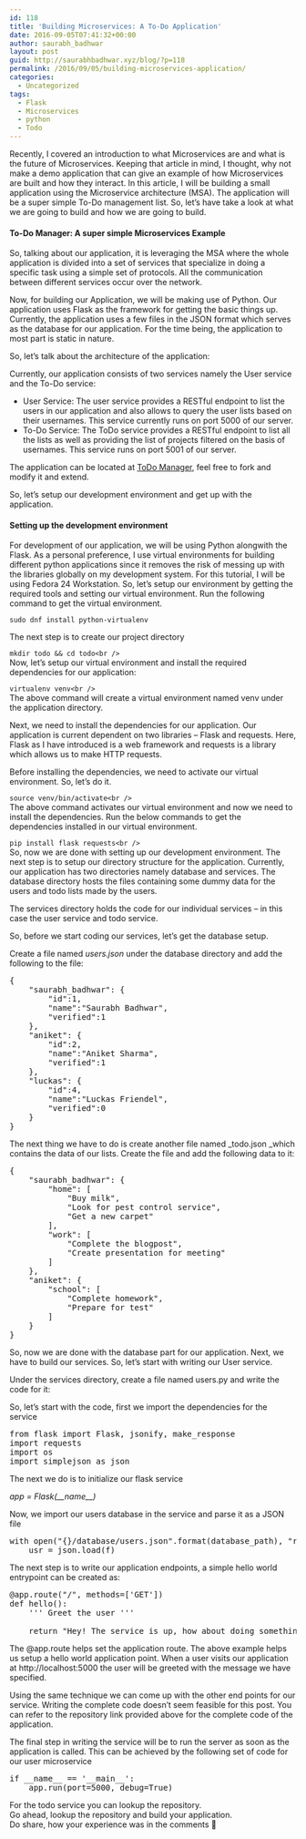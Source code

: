 ```yaml
---
id: 118
title: 'Building Microservices: A To-Do Application'
date: 2016-09-05T07:41:32+00:00
author: saurabh_badhwar
layout: post
guid: http://saurabhbadhwar.xyz/blog/?p=118
permalink: /2016/09/05/building-microservices-application/
categories:
  - Uncategorized
tags:
  - Flask
  - Microservices
  - python
  - Todo
---
```

Recently, I covered an introduction to what Microservices are and what is the future of Microservices. Keeping that article in mind, I thought, why not make a demo application that can give an example of how Microservices are built and how they interact. In this article, I will be building a small application using the Microservice architecture (MSA). The application will be a super simple To-Do management list. So, let&#8217;s have take a look at what we are going to build and how we are going to build.

#### To-Do Manager: A super simple Microservices Example

So, talking about our application, it is leveraging the MSA where the whole application is divided into a set of services that specialize in doing a specific task using a simple set of protocols. All the communication between different services occur over the network.

Now, for building our Application, we will be making use of Python. Our application uses Flask as the framework for getting the basic things up. Currently, the application uses a few files in the JSON format which serves as the database for our application. For the time being, the application to most part is static in nature.

So, let&#8217;s talk about the architecture of the application:

Currently, our application consists of two services namely the User service and the To-Do service:

  * User Service: The user service provides a RESTful endpoint to list the users in our application and also allows to query the user lists based on their usernames. This service currently runs on port 5000 of our server.
  * To-Do Service: The ToDo service provides a RESTful endpoint to list all the lists as well as providing the list of projects filtered on the basis of usernames. This service runs on port 5001 of our server.

The application can be located at <a href="https://github.com/h4xr/todo" target="_blank">ToDo Manager</a>, feel free to fork and modify it and extend.

So, let&#8217;s setup our development environment and get up with the application.

#### Setting up the development environment

For development of our application, we will be using Python alongwith the Flask. As a personal preference, I use virtual environments for building different python applications since it removes the risk of messing up with the libraries globally on my development system. For this tutorial, I will be using Fedora 24 Workstation. So, let&#8217;s setup our environment by getting the required tools and setting our virtual environment. Run the following command to get the virtual environment.

`sudo dnf install python-virtualenv`

The next step is to create our project directory

`mkdir todo && cd todo<br />
`  
Now, let&#8217;s setup our virtual environment and install the required dependencies for our application:

`virtualenv venv<br />
`  
The above command will create a virtual environment named venv under the application directory.

Next, we need to install the dependencies for our application. Our application is current dependent on two libraries &#8211; Flask and requests. Here, Flask as I have introduced is a web framework and requests is a library which allows us to make HTTP requests.

Before installing the dependencies, we need to activate our virtual environment. So, let&#8217;s do it.

`source venv/bin/activate<br />
`  
The above command activates our virtual environment and now we need to install the dependencies. Run the below commands to get the dependencies installed in our virtual environment.

`pip install flask requests<br />
`  
So, now we are done with setting up our development environment. The next step is to setup our directory structure for the application. Currently, our application has two directories namely database and services. The database directory hosts the files containing some dummy data for the users and todo lists made by the users.

The services directory holds the code for our individual services &#8211; in this case the user service and todo service.

So, before we start coding our services, let&#8217;s get the database setup.

Create a file named _users.json_ under the database directory and add the following to the file:

<pre>{
    "saurabh_badhwar": {
        "id":1,
        "name":"Saurabh Badhwar",
        "verified":1
    },
    "aniket": {
        "id":2,
        "name":"Aniket Sharma",
        "verified":1
    },
    "luckas": {
        "id":4,
        "name":"Luckas Friendel",
        "verified":0
    }
}
</pre>

The next thing we have to do is create another file named _todo.json _which contains the data of our lists. Create the file and add the following data to it:

<pre>{
    "saurabh_badhwar": {
        "home": [
            "Buy milk",
            "Look for pest control service",
            "Get a new carpet"
        ],
        "work": [
            "Complete the blogpost",
            "Create presentation for meeting"
        ]
    },
    "aniket": {
        "school": [
            "Complete homework",
            "Prepare for test"
        ]
    }
}
</pre>

So, now we are done with the database part for our application. Next, we have to build our services. So, let&#8217;s start with writing our User service.

Under the services directory, create a file named users.py and write the code for it:

So, let&#8217;s start with the code, first we import the dependencies for the service

<pre>from flask import Flask, jsonify, make_response
import requests
import os
import simplejson as json
</pre>

The next we do is to initialize our flask service

_app = Flask(\_\_name\_\_)_

Now, we import our users database in the service and parse it as a JSON file

<pre>with open("{}/database/users.json".format(database_path), "r") as f:
    usr = json.load(f)
</pre>

The next step is to write our application endpoints, a simple hello world entrypoint can be created as:

<pre>@app.route("/", methods=['GET'])
def hello():
    ''' Greet the user '''

    return "Hey! The service is up, how about doing something useful"</pre>

The @app.route helps set the application route. The above example helps us setup a hello world application point. When a user visits our application at http://localhost:5000 the user will be greeted with the message we have specified.

Using the same technique we can come up with the other end points for our service. Writing the complete code doesn&#8217;t seem feasible for this post. You can refer to the repository link provided above for the complete code of the application.

The final step in writing the service will be to run the server as soon as the application is called. This can be achieved by the following set of code for our user microservice

<pre>if __name__ == '__main__':
    app.run(port=5000, debug=True)
</pre>

For the todo service you can lookup the repository.  
Go ahead, lookup the repository and build your application.  
Do share, how your experience was in the comments 🙂